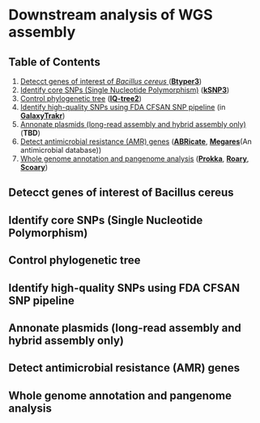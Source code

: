 # Downstream analysis of WGS assembly

## Table of Contents ##

1. [Detecct genes of interest of *Bacillus cereus* ](#btyper)([**Btyper3**](https://github.com/lmc297/BTyper3))
2. [Identify core SNPs (Single Nucleotide Polymorphism)](#ksnp) ([**kSNP3**](https://sourceforge.net/projects/ksnp/files/))
3. [Control phylogenetic tree](#iqtree) ([**IQ-tree2**](http://www.iqtree.org))
4. [Identify high-quality SNPs using FDA CFSAN SNP pipeline](#snp) (in **[GalaxyTrakr](https://galaxytrakr.org/root/login?redirect=%2F)**)
5. [Annonate plasmids (long-read assembly and hybrid assembly only)](#plasmid) (**TBD**)
6. [Detect antimicrobial resistance (AMR) genes](#abricate) ([**ABRicate**](https://github.com/tseemann/abricate), [**Megares**](https://megares.meglab.org)(An antimicrobial database))
7. [Whole genome annotation and pangenome analysis](#prokka) ([**Prokka**](https://github.com/tseemann/prokka), [**Roary**](https://github.com/sanger-pathogens/Roary), [**Scoary**](https://github.com/AdmiralenOla/Scoary))

<a name = "btyper"></a>
## Detecct genes of interest of Bacillus cereus ##

<a name = "ksnp"></a>
## Identify core SNPs (Single Nucleotide Polymorphism) ##

<a name = "iqtree"></a>
## Control phylogenetic tree ##

<a name = "snp"></a>
## Identify high-quality SNPs using FDA CFSAN SNP pipeline ##

<a name = "plasmid"></a>
## Annonate plasmids (long-read assembly and hybrid assembly only) ##

<a name = "abricate"></a>
## Detect antimicrobial resistance (AMR) genes ##

<a name = "prokka"></a>
## Whole genome annotation and pangenome analysis ##

